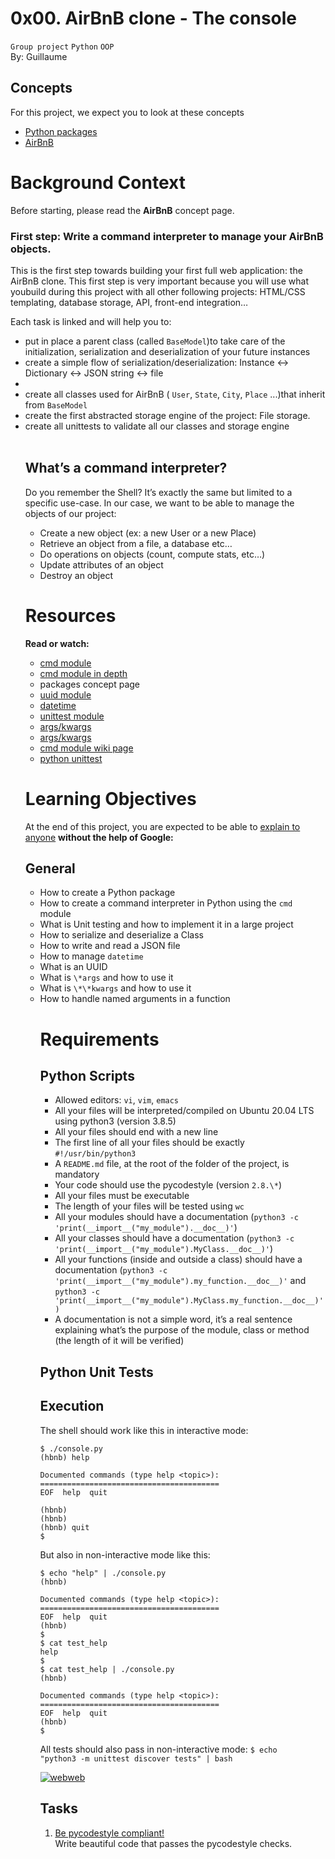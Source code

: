 # 0x00. AirBnB clone - The console
<code>Group project</code> <code>Python</code> <code>OOP</code><br>
By: Guillaume

<h2>Concepts</h2>

For this project, we expect you to look at these concepts
<ul><li><a href="https://intranet.alxswe.com/concepts/66">Python packages</a></li>
<li><a href="https://intranet.alxswe.com/concepts/74">AirBnB</a></li>
</ul>
<h1>Background Context</h1>

Before starting, please read the <strong>AirBnB</strong> concept page.<br>

<h3>First step: Write a command interpreter to manage your AirBnB objects.</h3>
This is the first step towards building your first full web application: the AirBnB clone. This first step is very important because you will use what youbuild during this project with all other following projects: HTML/CSS templating, database storage, API, front-end integration…

Each task is linked and will help you to:<br>
<ul>
<li>put in place a parent class (called <code>BaseModel</code>)to take care of the initialization, serialization and deserialization of your future instances</li>
<li>create a simple flow of serialization/deserialization: Instance <-> Dictionary <-> JSON string <-> file<li>
<li>create all classes used for AirBnB ( <code>User</code>, <code>State</code>, <code>City</code>, <code>Place</code> ...)that inherit from <code>BaseModel</code></li>
<li>create the first abstracted storage engine of the project: File storage.</li>
<li>create all unittests to validate all our classes and storage engine</li><br>
<h2>What’s a command interpreter?</h2>

Do you remember the Shell? It’s exactly the same but limited to a specific use-case. In our case, we want to be able to manage the objects of our project:<ul>
<li>Create a new object (ex: a new User or a new Place)</li>
<li>Retrieve an object from a file, a database etc…</li>
<li>Do operations on objects (count, compute stats, etc…)</li>
<li>Update attributes of an object</li>
<li>Destroy an object</li>
</ul>
<h1>Resources</h1>
<strong>Read or watch:</strong>
<ul>
<li>
<a href="https://docs.python.org/3.8/library/cmd.html">cmd module</a>
</li>
<li>
<a href="http://pymotw.com/2/cmd/">cmd module in depth</a></li>
<li>packages concept page</li>
<li>
<a href="https://docs.python.org/3.8/library/uuid.html">uuid module</a></li>
<li>
<a href="https://docs.python.org/3.8/library/datetime.html">datetime</a></li>
<li>
<a href="https://docs.python.org/3.8/library/unittest.html#module-unittest">unittest module</a></li>
<li><a href="https://yasoob.me/2013/08/04/args-and-kwargs-in-python-explained/">args/kwargs</a></li>
<li><a href="https://www.pythonsheets.com/notes/python-tests.html">args/kwargs</a></li>
<li><a href="https://wiki.python.org/moin/CmdModule">cmd module wiki page</a></li>
<li><a href="htps://realpython.com/python-testing/">python unittest</a></li>
</ul>
<h1>Learning Objectives</h1>
At the end of this project, you are expected to be able to <a href="https://fs.blog/feynman-learning-technique/">explain to anyone</a> <strong>without the help of Google:</strong>

<h2>General</h2>
<ul>
<li>How to create a Python package</li>
<li>How to create a command interpreter in Python using the <code>cmd</code> module</li>
<li>What is Unit testing and how to implement it in a large project</li>
<li>How to serialize and deserialize a Class</li>
<li>How to write and read a JSON file</li>
<li>How to manage <code>datetime</code></li>
<li>What is an UUID</li>
<li>What is <code>\*args</code> and how to use it</li>
<li>What is <code>\*\*kwargs</code> and how to use it</li>
<li>How to handle named arguments in a function</li>

<h1>Requirements</h1>
<h2>Python Scripts</h2>

<ul>
<li>Allowed editors: <code>vi</code>, <code>vim</code>, <code>emacs</code></li>
<li>All your files will be interpreted/compiled on Ubuntu 20.04 LTS using python3 (version 3.8.5)</li>
<li>All your files should end with a new line</li>
<li>The first line of all your files should be exactly <code>#!/usr/bin/python3</code></li>
<li>A <code>README.md</code> file, at the root of the folder of the project, is mandatory</li>
<li>Your code should use the pycodestyle (version <code>2.8.\*</code>)</li>
<li>All your files must be executable</li>
<li>The length of your files will be tested using <code>wc</code></li>
<li>All your modules should have a documentation (<code>python3 -c 'print(__import__("my_module").__doc__)'</code>)</li>
<li>All your classes should have a documentation (<code>python3 -c 'print(__import__("my_module").MyClass.__doc__)'</code>)</li>
<li>All your functions (inside and outside a class) should have a documentation (<code>python3 -c 'print(__import__("my_module").my_function.__doc__)'</code> and <code>python3 -c 'print(__import__("my_module").MyClass.my_function.__doc__)')</code></li>
<li>A documentation is not a simple word, it’s a real sentence explaining what’s the purpose of the module, class or method (the length of it will be verified)</li>
</ul>
<h2>Python Unit Tests</h2>


<h2>Execution</h2>
The shell should work like this in interactive mode:

```
$ ./console.py
(hbnb) help

Documented commands (type help <topic>):
========================================
EOF  help  quit

(hbnb) 
(hbnb) 
(hbnb) quit
$
```

But also in non-interactive mode like this:

```
$ echo "help" | ./console.py
(hbnb)

Documented commands (type help <topic>):
========================================
EOF  help  quit
(hbnb) 
$
$ cat test_help
help
$
$ cat test_help | ./console.py
(hbnb)

Documented commands (type help <topic>):
========================================
EOF  help  quit
(hbnb) 
$
```

All tests should also pass in non-interactive mode: <code>$ echo "python3 -m unittest discover tests" | bash</code>

<a href="https://ibb.co/NTCs6Gm"><img src="https://i.ibb.co/kmBxgP9/webweb.png" alt="webweb" border="0"></a>

<h2>Tasks</h2>
<ul>
<li type=1>
<a href="https://github.com/Cappu123/alx-higher_level_programming/blob/master/0x05-python-exceptions/2-safe_print_list_integers.py">Be pycodestyle compliant!</a></li>
Write beautiful code that passes the pycodestyle checks.

